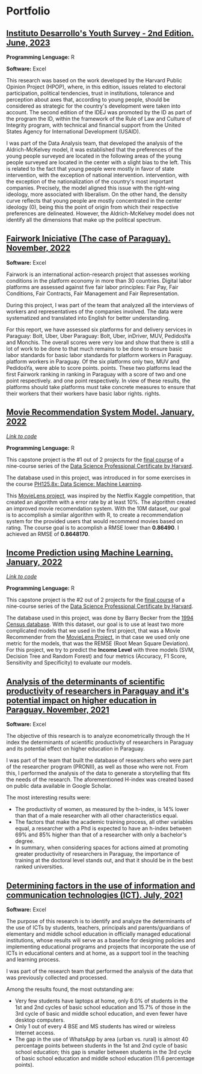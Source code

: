 # Portfolio

## [Instituto Desarrollo's Youth Survey - 2nd Edition. June, 2023](https://desarrollo.edu.py/wp-content/uploads/2023/06/Informe-de-resultados-del-ID-2da-Edicion.pdf)

**Programming Lenguage:** R

**Software:** Excel

This research was based on the work developed by the Harvard Public Opinion Project (HPOP), where, in this edition, issues related to electoral participation, political tendencies, trust in institutions, tolerance and perception about axes that, according to young people, should be considered as strategic for the country's development were taken into account. The second edition of the IDEJ was promoted by the ID as part of the program 
the ID, within the framework of the Rule of Law and Culture of Integrity program, with technical and financial support from the United States Agency for International Development (USAID).

I was part of the Data Analysis team, that developed the analysis of the Aldrich-McKelvey model, it was established that the preferences of the young people surveyed are located in the following areas of the young people surveyed are located in the center with a slight bias to the left. 
This is related to the fact that young people were mostly in favor of state intervention, with the exception of national intervention. 
intervention, with the exception of the nationalization of the country's most important companies. Precisely, the model aligned this issue with the right-wing ideology, more associated with liberalism. 
On the other hand, the density curve reflects that young people are mostly concentrated in the center ideology (0), being this the point of origin from which their respective preferences are delineated. However, the Aldrich-McKelvey model does not identify all the dimensions that make up the political spectrum. 

## [Fairwork Iniciative (The case of Paraguay). November, 2022](https://www.tedic.org/wp-content/uploads/2022/11/Fairwork-Paraguay-Report-2022-ES.pdf)

**Software:** Excel

Fairwork is an international action-research project that assesses working conditions in the platform economy in more than 30 countries. Digital labor platforms are assessed against five fair labor principles: Fair Pay, Fair Conditions, Fair Contracts, Fair Management and Fair Representation.

During this project, I was part of the team that analyzed all the interviews of workers and representatives of the companies involved. The data were systematized and translated into English for better understanding.

For this report, we have assessed six platforms for and delivery services in Paraguay: Bolt, Uber, Uber Paraguay: Bolt, Uber, inDriver, MUV, PedidosYa and Monchis. 
The overall scores were very low and show that there is still a lot of work to be done to that much remains to be done to ensure basic labor standards for basic labor standards for platform workers in Paraguay. platform workers in Paraguay. Of the six platforms only two, MUV and PedidosYa, were able to score points. points. These two platforms lead the first Fairwork ranking in ranking in Paraguay with a score of two and one point respectively. and one point respectively. In view of these results, the platforms should take platforms must take concrete measures to ensure that their workers that their workers have basic labor rights. 
rights.

## [Movie Recommendation System Model. January, 2022](https://1drv.ms/b/s!ApIvbFGNCRDNgtVUkAGyWm85arnEvg?e=U1EZyH)

*[Link to code](https://github.com/kevinDjane/Movielens_KevinJane)*

**Programming Lenguage:** R

This capstone project is the #1 out of 2 projects for the [final course](https://pll.harvard.edu/course/data-science-capstone?delta=3) of a nine-course series of the [Data Science Professional Certificate by Harvard](https://pll.harvard.edu/series/professional-certificate-data-science).

The database used in this project, was introduced in for some exercises in the course [PH125.8x: Data Science: Machine Learning](https://pll.harvard.edu/course/data-science-machine-learning?delta=0). 

This [MovieLens project](https://dl.acm.org/doi/10.1145/2827872), was inspired by the Netflix Kaggle competition, that created an algorithm with a error rate by at least 10%. The algorithm created an improved movie recomendation system.
With the 10M dataset, our goal is to accomplish a similar algorithm with R, to create a recommendation system for the provided users that would recommend movies based on rating. The course goal is to acomplish a RMSE lower than **0.86490**. I achieved an RMSE of **0.8648170**.

## [Income Prediction using Machine Learning. January, 2022](https://1drv.ms/b/s!ApIvbFGNCRDNgtVTqpL9fJRau2MV7g?e=1W5mLC)

*[Link to code](https://github.com/kevinDjane/PredictingIncome_Adult_Data_Base)*

**Programming Lenguage:** R

This capstone project is the #2 out of 2 projects for the [final course](https://pll.harvard.edu/course/data-science-capstone?delta=3) of a nine-course series of the [Data Science Professional Certificate by Harvard](https://pll.harvard.edu/series/professional-certificate-data-science).

The database used in this project, was done by Barry Becker from the [1994 Census database](https://archive.ics.uci.edu/ml/datasets/census+income). 
With this dataset, our goal is to use at least two more complicated models that we used in the first project, that was a Movie Recommender from the [MovieLens Project](https://dl.acm.org/doi/10.1145/2827872), in that case we used only one metric for the models, that was the REMSE (Root Mean Square Deviation).
For this project, we try to predict the **Income Level** with three models (SVM, Decision Tree and Random Forest) and four metrics (Accuracy, F1 Score, Sensitivity and Specificity) to evaluate our models.

## [Analysis of the determinants of scientific productivity of researchers in Paraguay and it's potential impact on higher education in Paraguay. November, 2021](https://desarrollo.edu.py/wp-content/uploads/2022/12/DIGITAL-Informe-final-PINV18-1532-1.pdf)

**Software:** Excel

The objective of this research is to analyze econometrically through the H index the determinants of scientific productivity of researchers in Paraguay and its potential effect on higher education in Paraguay.

I was part of the team that built the database of researchers who were part of the researcher program (PRONII), as well as those who were not.
From this, I performed the analysis of the data to generate a storytelling that fits the needs of the research.
The aforementioned H-index was created based on public data available in Google Scholar.

The most interesting results were:
- The productivity of women, as measured by the h-index, is 14% lower than that of a male researcher with all other characteristics equal.
- The factors that make the academic training process, all other variables equal, a researcher with a Phd is expected to have an h-index between 69% and 85% higher than that of a researcher with only a bachelor's degree.
- In summary, when considering spaces for actions aimed at promoting greater productivity of researchers in Paraguay, the importance of training at the doctoral level stands out, and that it should be in the best ranked universities.

## [Determining factors in the use of information and communication technologies (ICT). July, 2021](https://oei.int/oficinas/paraguay/publicaciones/factores-determinantes-del-aprovechamiento-de-las-tecnologias-de-la-informacion-y-la-comunicacion-tic-en-la-ensenanza-y-aprendizaje-de-estudiantes-de-la-educacion-escolar-basica-y-educacion-media-de-instituciones-oficiales-de-paraguay)

**Software:** Excel

The purpose of this research is to identify and analyze the determinants of the use of ICTs by students, teachers, principals and parents/guardians of elementary and middle school education in officially managed educational institutions, whose results will serve as a baseline for designing policies and implementing educational programs and projects that incorporate the use of ICTs in educational centers and at home, as a support tool in the teaching and learning process.

I was part of the research team that performed the analysis of the data that was previously collected and processed.

Among the results found, the most outstanding are:
- Very few students have laptops at home, only 8.0% of students in the 1st and 2nd cycles of basic school education and 15.7% of those in the 3rd cycle of basic and middle school education, and even fewer have desktop computers.
- Only 1 out of every 4 BSE and MS students has wired or wireless Internet access.
- The gap in the use of WhatsApp by area (urban vs. rural) is almost 40 percentage points between students in the 1st and 2nd cycle of basic school education; this gap is smaller between students in the 3rd cycle of basic school education and middle school education (11.6 percentage points).











